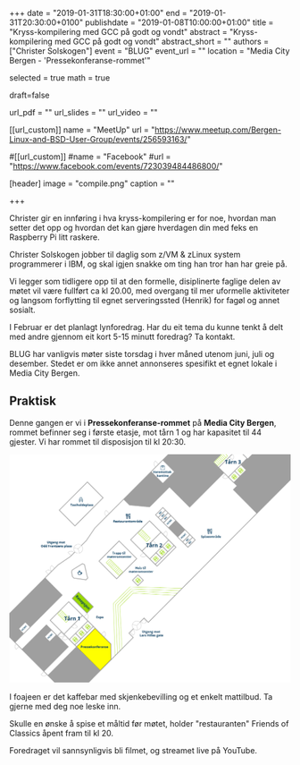 +++
date = "2019-01-31T18:30:00+01:00"
end = "2019-01-31T20:30:00+0100"
publishdate =  "2019-01-08T10:00:00+01:00"
title = "Kryss-kompilering med GCC på godt og vondt"
abstract = "Kryss-kompilering med GCC på godt og vondt"
abstract_short = ""
authors = ["Christer Solskogen"]
event = "BLUG"
event_url = ""
location = "Media City Bergen - 'Pressekonferanse-rommet'"

selected = true
math = true

draft=false

url_pdf = ""
url_slides = ""
url_video = ""


[[url_custom]]
name = "MeetUp"
url = "https://www.meetup.com/Bergen-Linux-and-BSD-User-Group/events/256593163/"


#[[url_custom]]
#name = "Facebook"
#url = "https://www.facebook.com/events/723039484486800/"

[header]
image = "compile.png"
caption = ""

+++

Christer gir en innføring i hva kryss-kompilering er for noe, hvordan
man setter det opp og hvordan det kan gjøre hverdagen din med feks en
Raspberry Pi litt raskere.

Christer Solskogen jobber til daglig som z/VM & zLinux system
programmerer i IBM, og skal igjen snakke om ting han tror han har greie på.

Vi legger som tidligere opp til at den formelle, disiplinerte faglige
delen av møtet vil være fullført ca kl 20.00, med overgang til mer
uformelle aktiviteter og langsom forflytting til egnet serveringssted
(Henrik) for fagøl og annet sosialt.

I Februar er det planlagt lynforedrag. Har du eit tema du kunne tenkt
å delt med andre gjennom eit kort 5-15 minutt foredrag? Ta kontakt.

BLUG har vanligvis møter siste torsdag i hver måned utenom juni, juli
og desember.  Stedet er om ikke annet annonseres spesifikt et egnet
lokale i Media City Bergen.

<!--
## Video

<div class="video"><iframe src="https://www.youtube.com/embed/jmj3zLXai-4" frameborder="0" allowfullscreen></iframe></div>
-->
## Praktisk
Denne gangen er vi i **Pressekonferanse-rommet** på **Media City Bergen**, rommet befinner seg i første etasje, mot tårn 1 og har kapasitet til 44 gjester. Vi har rommet til disposisjon til kl 20:30.

!["Kart over MCB"](/img/mcb_kart.png "Map")

I foajeen er det kaffebar med skjenkebevilling og et enkelt mattilbud. Ta gjerne med deg noe leske inn.

Skulle en ønske å spise et måltid før møtet, holder "restauranten" Friends of Classics åpent fram til kl 20.

Foredraget vil sannsynligvis bli filmet, og streamet live på YouTube.

<!--
## Program framover

BLUG har vanligvis møter siste torsdag i hver måned utenom juni, juli
og desember. Stedet er om ikke annet annonseres spesifikt et egnet
lokale i Media City Bergen. Foreløpig møteplan for de neste 12
månedene ser slik ut (tema for møtene annonseres etterhvert):


Dersom du har et tema du gjerne vil fortelle om, eller vet om noen som kan holde foredrag for oss er det bare å si ifra.
-->

<!-- test -->
